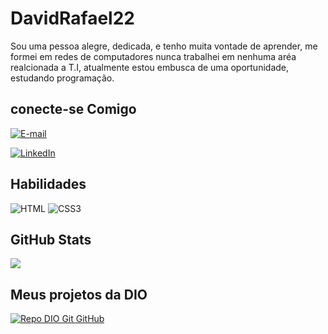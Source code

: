 # DavidRafael22
  Sou uma pessoa alegre, dedicada, e tenho muita vontade de aprender, me formei em redes de computadores nunca trabalhei em nenhuma aréa realcionada a T.I, atualmente estou embusca de uma oportunidade, estudando programação.

## conecte-se Comigo
[![E-mail](https://img.shields.io/badge/-Email-000?style=for-the-badge&logo=microsoft-outlook&logoColor=E94D5F)](mailto:davidrafael22@mail.com   )

[![LinkedIn](https://img.shields.io/badge/-LinkedIn-000?style=for-the-badge&logo=linkedin&logoColor=30A3DC)](https://www.linkedin.com/in/david-rafael-7567982b0)

## Habilidades
![HTML](https://img.shields.io/badge/HTML-000?style=for-the-badge&logo=html5&logoColor=30A3DC)
![CSS3](https://img.shields.io/badge/CSS3-000?style=for-the-badge&logo=css3&logoColor=E94D5F)

## GitHub Stats
![](https://github-readme-stats.vercel.app/api?username=DavidRafael22&theme=transparent&bg_color=000&border_color=30A3DC&show_icons=true&icon_color=30A3DC&title_color=E94D5F&text_color=FFF)

## Meus projetos da DIO
[![Repo DIO Git GitHub](https://github-readme-stats.vercel.app/api/pin/?username=DavidRafael22&repo=dio-lab-open-source&bg_color=000&border_color=30A3DC&show_icons=true&icon_color=30A3DC&title_color=E94D5F&text_color=FFF)](https://github.com/DavidRafael22/dio-lab-open-source)